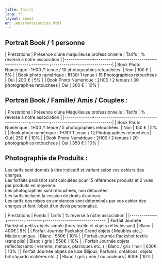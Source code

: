 ```yaml
---
title: Tarifs
lang: fr
layout: about
en: /en/shoots/prices.html
---
```


## Portrait Book / 1 personne

| Prestations  | Présence d’une maquilleuse professionnelle | Tarifs  | % reversé à notre association |
|--------------+--------------------------------------------+---------+-------------------------------|
| Book Photo Numérique : 1H00 /1 tenue / 10 photographies retouchées.   | Non  | 100 € | 5% |
| Book photo numérique : 1H30/ 1 tenue / 15 Photographies retouchées | Oui | 200 € | 5% |
| Book Photo Numérique : 2H00 / 2 tenues / 30 photographies retouchées | Oui | 300 € | 10% |


## Portrait Book / Famille/ Amis / Couples :


| Prestations  | Présence d’une Maquilleuse professionnelle | Tarifs  | % reversé à notre association |
|--------------+--------------------------------------------+---------+-------------------------------|
| Book Photo Numérique :  1H00 /1 tenue / 5 photographies retouchées.   | Non  | 150 € | 5% |
| Book photo numérique : 1H30/ 1 tenue / 12 Photographies retouchées | Oui | 250 € | 10% |
| Book Photo Numérique : 2H00 / 2 tenues / 20 photographies retouchées | Oui | 350 € | 10% |


## Photographie de Produits : 

Les tarifs sont donnés à titre indicatif et varient selon vos cahiers des charges.  
Les forfaits packshot sont calculées pour 15 références produits et 2 vues par produits en moyenne.  
Les photographies sont retouchées, non détourées.  
Les tarifs incluent la cession de droits d’auteurs.  
Les tarifs des mises en ambiances sont déterminés par vos cahier des charges et font l’objet d’un devis personnalisé.  

| Prestations  | Fonds  | Tarifs | % reversé à notre association |
|--------------+--------+--------+-------------------------------|
| Forfait Journée Packshot petits objets simple (hors textile et objets réfléchissant)  | Blanc  | 400€ | 5% |
| Forfait Journée Packshot Grand objets ( Meubles etc..) Matière unique. | Blanc | 550€ | 10% |
| Forfait Journée Packshot textile (sans plis) | Blanc / gris  | 550€ | 10% |
| Forfait Journée objets réfléchissants ( verrerie, métaux, plastiques etc..)  | Blanc / gris / noir  | 650€ | 10% |
| Forfait Journée objets de luxe (Bijoux, Parfums, créations, objets bi/tri/quadri matières etc..)   | Blanc / gris / noir / ou couleurs  | 800€ | 10% |






